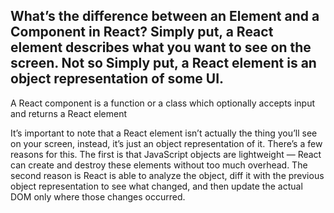 ## What’s the difference between an Element and a Component in React? Simply put, a React element describes what you want to see on the screen. Not so Simply put, a React element is an object representation of some UI.

A React component is a function or a class which optionally accepts input and returns a React element

It’s important to note that a React element isn’t actually the thing you’ll see on your screen, instead, it’s just an object representation of it. There’s a few reasons for this. The first is that JavaScript objects are lightweight — React can create and destroy these elements without too much overhead. The second reason is React is able to analyze the object, diff it with the previous object representation to see what changed, and then update the actual DOM only where those changes occurred.
